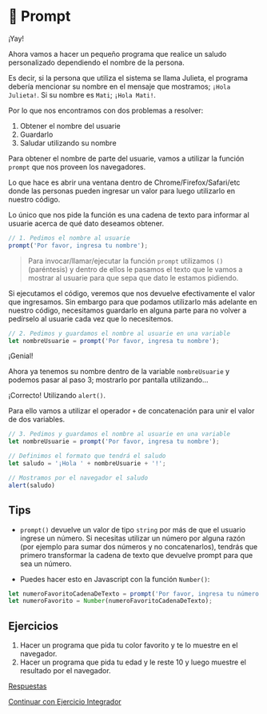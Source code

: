 # :speech_balloon: Prompt

¡Yay!

Ahora vamos a hacer un pequeño programa que realice un saludo personalizado dependiendo el nombre de la persona.

Es decir, si la persona que utiliza el sistema se llama Julieta, el programa debería mencionar su nombre en el mensaje que mostramos; `¡Hola Julieta!`. Si su nombre es `Mati`; `¡Hola Mati!`.

Por lo que nos encontramos con dos problemas a resolver:
1. Obtener el nombre del usuarie
1. Guardarlo
1. Saludar utilizando su nombre

Para obtener el nombre de parte del usuarie, vamos a utilizar la función `prompt` que nos proveen los navegadores. 

Lo que hace es abrir una ventana dentro de Chrome/Firefox/Safari/etc donde las personas pueden ingresar un valor para luego utilizarlo en nuestro código.

Lo único que nos pide la función es una cadena de texto para informar al usuarie acerca de qué dato deseamos obtener.

```javascript
// 1. Pedimos el nombre al usuarie
prompt('Por favor, ingresa tu nombre');
```

> Para invocar/llamar/ejecutar la función `prompt` utilizamos `()` (paréntesis) y dentro de ellos le pasamos el texto que le vamos a mostrar al usuarie para que sepa que dato le estamos pidiendo.

Si ejecutamos el código, veremos que nos devuelve efectivamente el valor que ingresamos. Sin embargo para que podamos utilizarlo más adelante en nuestro código, necesitamos guardarlo en alguna parte para no volver a pedírselo al usuarie cada vez que lo necesitemos.

```javascript
// 2. Pedimos y guardamos el nombre al usuarie en una variable
let nombreUsuarie = prompt('Por favor, ingresa tu nombre');
```

¡Genial!

Ahora ya tenemos su nombre dentro de la variable `nombreUsuarie` y podemos pasar al paso 3; mostrarlo por pantalla utilizando...

¡Correcto! Utilizando `alert()`.

Para ello vamos a utilizar el operador `+` de concatenación para unir el valor de dos variables.

```javascript
// 3. Pedimos y guardamos el nombre al usuarie en una variable
let nombreUsuarie = prompt('Por favor, ingresa tu nombre');

// Definimos el formato que tendrá el saludo
let saludo = '¡Hola ' + nombreUsuarie + '!';

// Mostramos por el navegador el saludo
alert(saludo)
```

## Tips

* `prompt()` devuelve un valor de tipo `string` por más de que el usuario ingrese un número. Si necesitas utilizar un número por alguna razón (por ejemplo para sumar dos números y no concatenarlos), tendrás que primero transformar la cadena de texto que devuelve prompt para que sea un número.

* Puedes hacer esto en Javascript con la función `Number()`:

```javascript
let numeroFavoritoCadenaDeTexto = prompt('Por favor, ingresa tu número favorito');
let numeroFavorito = Number(numeroFavoritoCadenaDeTexto);
```

## Ejercicios

1. Hacer un programa que pida tu color favorito y te lo muestre en el navegador.
1. Hacer un programa que pida tu edad y le reste 10 y luego muestre el resultado por el navegador. 

[Respuestas](/respuestas/06.js)

[Continuar con Ejercicio Integrador](/ejercicios/conceptuales/07.md)
